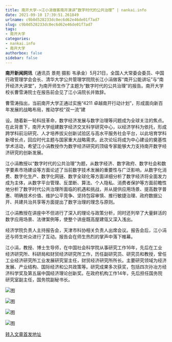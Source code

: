 ```yaml
---
title: 南开大学->江小涓做客南开演讲“数字时代的公共治理” | nankai.info
date: 2021-09-10 17:39:51.261849
urlname: c9b0d528233dc0ec6d62e46de01f7ad7
slug: c9b0d528233dc0ec6d62e46de01f7ad7
tags: 
- 南开大学
categories:
- nankai.info
- 南开大学
authorbox: false
sidebar: false
---
```

**南开新闻网讯**（通讯员 景苑 摄影 韦承金）5月21日，全国人大常委会委员、中国行政管理学会会长、清华大学公共管理学院院长江小涓做客“南开公能讲坛”与“南开经济大讲堂”，为南开师生作了主题为“数字时代的公共治理”的报告。南开大学校长曹雪涛院士在报告前会见了江小涓院长并致辞。

曹雪涛指出，当前南开大学正通过实施“4211 卓越南开行动计划”，形成面向新百年发展的战略布局，推动学校“双一流”建
<!--more-->
设。随着新一轮科技革命，数字经济发展与数字治理等问题成为全球关注的焦点。在此背景下，南开大学组建数字经济交叉科学研究中心，以经济学科为依托，形成跨学科前沿研究、人才培养拔尖创新试验区与高水平服务社会平台，以此培育学科新增长点，回应时代主题与国家重大战略需求。此次论坛将成为中心建设的奠基性学术活动，希望江小涓教授作为数字经济研究的顶级专家能够大力支持南开数字经济研究的创新发展。

江小涓教授以“数字时代的公共治理”为题，从数字经济、数字政府、数字社会和数字要素市场建设等方面论述了当前数字技术发展的重要性与广泛影响，从数字化消费、数字化生产、数字化网链、数字全球化等方面详细分析了数字经济将全面发力成为主体，从数字平台管理、反垄断、算法、个人隐私、消费者保护等方面前瞻性地分析了数字时代公共治理所面临的机遇和挑战，并从提供应用场景、提高数字普惠、明确技术价值、维护公平竞争、坚持包容审慎、推行敏捷治理、政府数据公开、共建共治共享等方面提出了数字治理的理念与原则。

江小涓教授在讲座中不但进行了深入的理论与政策分析，同时还列举了大量鲜活的数字应用场景、法律案例等，使整个讲座既高屋建瓴又深入浅出。

经济学院负责人主持报告会，天津市科协相关负责人出席会议。报告会后，江小涓还与师生听众进行了互动。报告会在师生热烈的掌声中落下帷幕。

江小涓，教授、博士生导师，在中国社会科学院从事研究工作16年，先后在工业经济研究所、科研局和财贸经济研究所工作，历任副研究员、研究员和教授，曾任工业经济研究所工业发展研究室主任，财贸经济研究所所长。主要研究领域为经济发展、产业结构、国际经济和公共政策等。研究成果多次获奖，包括四次孙冶方经济科学奖及第五届中国经济理论创新奖。在政府机构工作14年，先后担任国务院研究室副主任，国务院副秘书长。

![图](http://news.nankai.edu.cn/pic/003/000/390/00300039097_b71c7aa8.jpg)

![图](http://news.nankai.edu.cn/pic/003/000/390/00300039095_ae06400d.jpg)

![图](http://news.nankai.edu.cn/pic/003/000/390/00300039094_bdeec91e.jpg)

![图](http://news.nankai.edu.cn/pic/003/000/390/00300039096_78a08f72.jpg)

[转入文章首发地址](http://news.nankai.edu.cn/ywsd/system/2021/05/25/030046230.shtml)